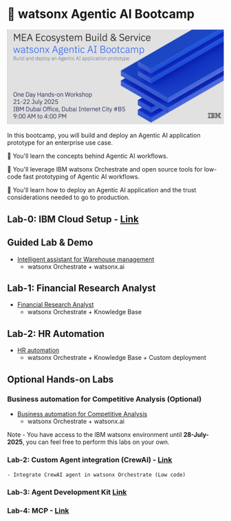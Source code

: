 # 🤖 watsonx Agentic AI Bootcamp

![alt text](./img/banner.png)

In this bootcamp, you will build and deploy an Agentic AI application prototype for an enterprise use case.

🚀 You'll learn the concepts behind Agentic AI workflows.

🚀 You'll leverage IBM watsonx Orchestrate and open source tools for low-code fast prototyping of Agentic AI workflows.

🚀 You'll learn how to deploy an Agentic AI application and the trust considerations needed to go to production.

## Lab-0: IBM Cloud Setup - [Link](./Lab-0:IBM_Cloud_Setup)

## Guided Lab & Demo
- [Intelligent assistant for Warehouse management](./Lab-1:Usecases/intelligent-assistant)
    - watsonx Orchestrate + watsonx.ai

## Lab-1: Financial Research Analyst
- [Financial Research Analyst](./Lab-1:Usecases/banking-financial-research-analyst)
    - watsonx Orchestrate + Knowledge Base

## Lab-2: HR Automation
- [HR automation](./Lab-1:Usecases/ask-hr) 
    -  watsonx Orchestrate + Knowledge Base + Custom deployment

## Optional Hands-on Labs

### Business automation for Competitive Analysis (Optional)
- [Business automation for Competitive Analysis](./Lab-1:Usecases/business-automation)
    - watsonx Orchestrate + watsonx.ai

Note - You have access to the IBM watsonx environment until **28-July-2025**, you can feel free to perform this labs on your own.

### Lab-2: Custom Agent integration (CrewAI) - [Link](./Lab-2:Custom_Agent_Integration)
    - Integrate CrewAI agent in watsonx Orchestrate (Low code)

### Lab-3: Agent Development Kit [Link](./Lab-3:Agent_Development_Kit)

### Lab-4: MCP - [Link](./Lab-4:MCP)

    

